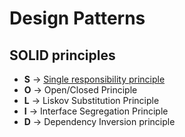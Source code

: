 # Design Patterns

## SOLID principles

- **S** -> [Single responsibility principle](SingleResponsibilityPrinciple)
- **O** -> Open/Closed Principle
- **L** -> Liskov Substitution Principle
- **I** -> Interface Segregation Principle
- **D** -> Dependency Inversion principle



